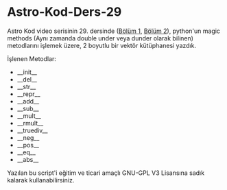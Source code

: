 # Astro-Kod-Ders-29
Astro Kod video serisinin 29. dersinde 
([Bölüm 1](https://youtu.be/E_0VqDC-gOQ), 
[Bölüm 2](https://youtu.be/00YiWS3E4-8)), 
python'un magic methods (Aynı zamanda double under veya 
dunder olarak bilinen) metodlarını işlemek üzere, 
2 boyutlu bir vektör kütüphanesi yazdık.

İşlenen Metodlar:

- \_\_init\_\_
- \_\_del\_\_
- \_\_str\_\_
- \_\_repr\_\_
- \_\_add\_\_
- \_\_sub\_\_
- \_\_mult\_\_
- \_\_rmult\_\_
- \_\_truediv\_\_
- \_\_neg\_\_
- \_\_pos\_\_
- \_\_eq\_\_
- \_\_abs\_\_


Yazılan bu script'i eğitim ve ticari amaçlı 
GNU-GPL V3 Lisansına sadık kalarak kullanabilirsiniz.
